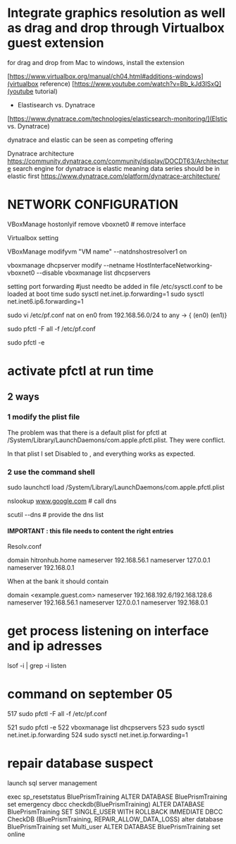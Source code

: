 
# Integrate graphics resolution as well as drag and drop through Virtualbox guest extension

for drag and drop from Mac to windows, install the extension

[https://www.virtualbox.org/manual/ch04.html#additions-windows](virtualbox reference)
[https://www.youtube.com/watch?v=Bb_kJd3lSxQ](youtube tutorial)

- Elastisearch vs. Dynatrace 

[https://www.dynatrace.com/technologies/elasticsearch-monitoring/](Elstic vs. Dynatrace)

dynatrace and elastic can be seen as competing offering

Dynatrace architecture
https://community.dynatrace.com/community/display/DOCDT63/Architecture
search engine for dynatrace is elastic meaning data series should be in elastic first
https://www.dynatrace.com/platform/dynatrace-architecture/
# NETWORK CONFIGURATION



VBoxManage hostonlyif remove vboxnet0 # remove interface


Virtualbox setting

VBoxManage modifyvm "VM name" --natdnshostresolver1 on

vboxmanage dhcpserver modify --netname HostInterfaceNetworking-vboxnet0 --disable
vboxmanage list dhcpservers


setting port forwarding
#just needto be added in file /etc/sysctl.conf to be loaded at boot time
sudo sysctl net.inet.ip.forwarding=1
sudo sysctl net.inet6.ip6.forwarding=1



sudo vi /etc/pf.conf
nat on en0 from 192.168.56.0/24 to any -> { (en0) (en1)}


sudo pfctl -F all -f /etc/pf.conf

 sudo pfctl -e




# activate pfctl at run time

## 2 ways

### 1 modify the plist file


The problem was that there is a default plist for pfctl at /System/Library/LaunchDaemons/com.apple.pfctl.plist. They were conflict.

In that plist I set <key>Disabled</key> to <true/>, and everything works as expected.

### 2 use the command shell 

sudo launchctl load /System/Library/LaunchDaemons/com.apple.pfctl.plist





nslookup www.google.com # call dns

scutil --dns # provide the dns list



#### IMPORTANT : this file needs to content the right entries


Resolv.conf

domain hitronhub.home
nameserver 192.168.56.1
nameserver 127.0.0.1
nameserver 192.168.0.1


When at the bank it should contain 

domain <example.guest.com>
nameserver 192.168.192.6/192.168.128.6
nameserver 192.168.56.1
nameserver 127.0.0.1
nameserver 192.168.0.1



# get process listening on interface and ip adresses
lsof -i | grep -i listen





# command on september 05

  517  sudo pfctl -F all -f /etc/pf.conf
 
  521  sudo pfctl -e
  522  vboxmanage list dhcpservers
  523  sudo sysctl net.inet.ip.forwarding
  524  sudo sysctl net.inet.ip.forwarding=1
  
# repair database suspect

launch sql server management

  
  
  
  exec sp_resetstatus BluePrismTraining
ALTER DATABASE BluePrismTraining set emergency
dbcc checkdb(BluePrismTraining)
ALTER DATABASE BluePrismTraining SET SINGLE_USER WITH ROLLBACK IMMEDIATE
DBCC CheckDB (BluePrismTraining, REPAIR_ALLOW_DATA_LOSS)
alter database BluePrismTraining set Multi_user
ALTER DATABASE BluePrismTraining set online


  
  
